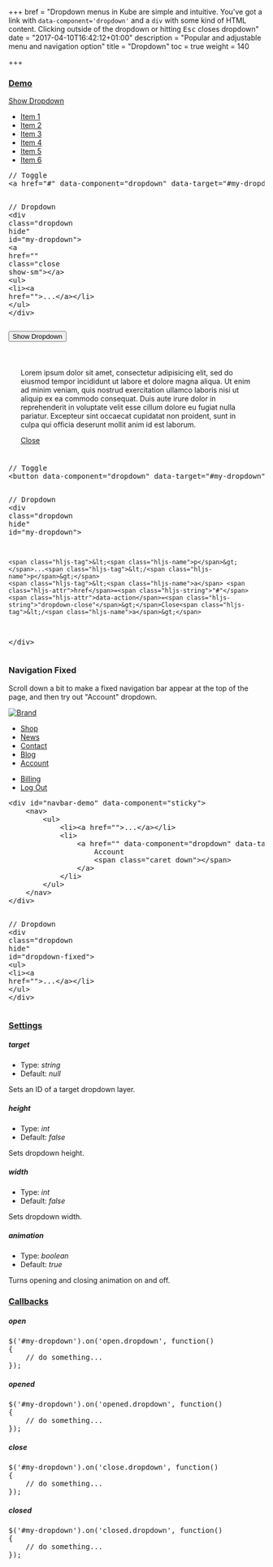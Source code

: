 +++
bref = "Dropdown menus in Kube are simple and intuitive. You've got a link with <code>data-component='dropdown'</code> and a <code>div</code> with some kind of HTML content. Clicking outside of the dropdown or hitting <kbd>Esc</kbd> closes dropdown"
date = "2017-04-10T16:42:12+01:00"
description = "Popular and adjustable menu and navigation option"
title = "Dropdown"
toc = true
weight = 140

+++
<h3 class="section-head" id="h-demo"><a href="#h-demo">Demo</a></h3>
<div class="example">
  <p><a data-component="dropdown" data-loaded="true" data-target="#dropdown1" href="#">Show Dropdown <span class="caret down"></span></a></p>
  <div class="dropdown hide" id="dropdown1">
    <a class="close show-sm" href=""></a>
    <ul>
      <li>
        <a href="">Item 1</a>
      </li>
      <li>
        <a href="">Item 2</a>
      </li>
      <li class="active">
        <a href="">Item 3</a>
      </li>
      <li>
        <a href="">Item 4</a>
      </li>
      <li>
        <a href=""><span class="label primary">Item 5</span></a>
      </li>
      <li>
        <a href=""><span class="label error">Item 6</span></a>
      </li>
    </ul>
  </div>
  <pre class="code skip">// Toggle
<span class="hljs-tag">&lt;<span class="hljs-name">a</span> <span class="hljs-attr">href</span>=<span class="hljs-string">"#"</span> <span class="hljs-attr">data-component</span>=<span class="hljs-string">"dropdown"</span> <span class="hljs-attr">data-target</span>=<span class="hljs-string">"#my-dropdown"</span>&gt;</span>Show <span class="hljs-tag">&lt;<span class="hljs-name">span</span> <span class="hljs-attr">class</span>=<span class="hljs-string">"caret down"</span>&gt;</span><span class="hljs-tag">&lt;/<span class="hljs-name">span</span>&gt;</span><span class="hljs-tag">&lt;/<span class="hljs-name">a</span>&gt;</span>

// Dropdown
<span class="hljs-tag">&lt;<span class="hljs-name">div</span> <span class="hljs-attr">class</span>=<span class="hljs-string">"dropdown hide"</span> <span class="hljs-attr">id</span>=<span class="hljs-string">"my-dropdown"</span>&gt;</span>
    <span class="hljs-tag">&lt;<span class="hljs-name">a</span> <span class="hljs-attr">href</span>=<span class="hljs-string">""</span> <span class="hljs-attr">class</span>=<span class="hljs-string">"close show-sm"</span>&gt;</span><span class="hljs-tag">&lt;/<span class="hljs-name">a</span>&gt;</span>
    <span class="hljs-tag">&lt;<span class="hljs-name">ul</span>&gt;</span>
        <span class="hljs-tag">&lt;<span class="hljs-name">li</span>&gt;</span><span class="hljs-tag">&lt;<span class="hljs-name">a</span> <span class="hljs-attr">href</span>=<span class="hljs-string">""</span>&gt;</span>...<span class="hljs-tag">&lt;/<span class="hljs-name">a</span>&gt;</span><span class="hljs-tag">&lt;/<span class="hljs-name">li</span>&gt;</span>
    <span class="hljs-tag">&lt;/<span class="hljs-name">ul</span>&gt;</span>
<span class="hljs-tag">&lt;/<span class="hljs-name">div</span>&gt;</span>
</pre>
</div>
<div class="example">
  <p><button class="button outline" data-component="dropdown" data-loaded="true" data-target="#dropdown2">Show Dropdown <span class="caret down"></span></button></p>
  <div class="dropdown hide" id="dropdown2">
    <div style="padding: 24px;">
      <p>Lorem ipsum dolor sit amet, consectetur adipisicing elit, sed do eiusmod tempor incididunt ut labore et dolore magna aliqua. Ut enim ad minim veniam, quis nostrud exercitation ullamco laboris nisi ut aliquip ex ea commodo consequat. Duis aute irure dolor in reprehenderit in voluptate velit esse cillum dolore eu fugiat nulla pariatur. Excepteur sint occaecat cupidatat non proident, sunt in culpa qui officia deserunt mollit anim id est laborum.</p><a data-action="dropdown-close" href="#">Close</a>
    </div>
  </div>
  <pre class="code skip">// Toggle
<span class="hljs-tag">&lt;<span class="hljs-name">button</span> <span class="hljs-attr">data-component</span>=<span class="hljs-string">"dropdown"</span> <span class="hljs-attr">data-target</span>=<span class="hljs-string">"#my-dropdown"</span>&gt;</span>Show Dropdown <span class="hljs-tag">&lt;<span class="hljs-name">span</span> <span class="hljs-attr">class</span>=<span class="hljs-string">"caret down"</span>&gt;</span><span class="hljs-tag">&lt;/<span class="hljs-name">span</span>&gt;</span><span class="hljs-tag">&lt;/<span class="hljs-name">button</span>&gt;</span>

// Dropdown
<span class="hljs-tag">&lt;<span class="hljs-name">div</span> <span class="hljs-attr">class</span>=<span class="hljs-string">"dropdown hide"</span> <span class="hljs-attr">id</span>=<span class="hljs-string">"my-dropdown"</span>&gt;</span>

    <span class="hljs-tag">&lt;<span class="hljs-name">p</span>&gt;</span>...<span class="hljs-tag">&lt;/<span class="hljs-name">p</span>&gt;</span>
    <span class="hljs-tag">&lt;<span class="hljs-name">a</span> <span class="hljs-attr">href</span>=<span class="hljs-string">"#"</span> <span class="hljs-attr">data-action</span>=<span class="hljs-string">"dropdown-close"</span>&gt;</span>Close<span class="hljs-tag">&lt;/<span class="hljs-name">a</span>&gt;</span>

<span class="hljs-tag">&lt;/<span class="hljs-name">div</span>&gt;</span>
</pre>
</div>
<h3 class="section-head">Navigation Fixed</h3>
<p>Scroll down a bit to make a fixed navigation bar appear at the top of the page, and then try out "Account" dropdown.</p>
<div class="example">
  <div data-component="sticky" data-loaded="true" id="navbar-demo">
    <div id="navbar-brand">
      <a href=""><img alt="Brand" src="/img/kube/brand.png"></a>
    </div>
    <nav id="navbar-main">
      <ul>
        <li>
          <a href="#">Shop</a>
        </li>
        <li>
          <a href="#">News</a>
        </li>
        <li>
          <a href="#">Contact</a>
        </li>
        <li>
          <a href="#">Blog</a>
        </li>
        <li>
          <a data-component="dropdown" data-loaded="true" data-target="#dropdown-fixed" href="">Account <span class="caret down"></span></a>
        </li>
      </ul>
    </nav>
  </div>
  <div class="dropdown hide" id="dropdown-fixed">
    <ul>
      <li>
        <a href="">Billing</a>
      </li>
      <li>
        <a href="">Log Out</a>
      </li>
    </ul>
  </div>
  <pre class="code skip"><span class="hljs-tag">&lt;<span class="hljs-name">div</span> <span class="hljs-attr">id</span>=<span class="hljs-string">"navbar-demo"</span> <span class="hljs-attr">data-component</span>=<span class="hljs-string">"sticky"</span>&gt;</span>
    <span class="hljs-tag">&lt;<span class="hljs-name">nav</span>&gt;</span>
        <span class="hljs-tag">&lt;<span class="hljs-name">ul</span>&gt;</span>
            <span class="hljs-tag">&lt;<span class="hljs-name">li</span>&gt;</span><span class="hljs-tag">&lt;<span class="hljs-name">a</span> <span class="hljs-attr">href</span>=<span class="hljs-string">""</span>&gt;</span>...<span class="hljs-tag">&lt;/<span class="hljs-name">a</span>&gt;</span><span class="hljs-tag">&lt;/<span class="hljs-name">li</span>&gt;</span>
            <span class="hljs-tag">&lt;<span class="hljs-name">li</span>&gt;</span>
                <span class="hljs-tag">&lt;<span class="hljs-name">a</span> <span class="hljs-attr">href</span>=<span class="hljs-string">""</span> <span class="hljs-attr">data-component</span>=<span class="hljs-string">"dropdown"</span> <span class="hljs-attr">data-target</span>=<span class="hljs-string">"#dropdown-fixed"</span>&gt;</span>
                    Account
                    <span class="hljs-tag">&lt;<span class="hljs-name">span</span> <span class="hljs-attr">class</span>=<span class="hljs-string">"caret down"</span>&gt;</span><span class="hljs-tag">&lt;/<span class="hljs-name">span</span>&gt;</span>
                <span class="hljs-tag">&lt;/<span class="hljs-name">a</span>&gt;</span>
            <span class="hljs-tag">&lt;/<span class="hljs-name">li</span>&gt;</span>
        <span class="hljs-tag">&lt;/<span class="hljs-name">ul</span>&gt;</span>
    <span class="hljs-tag">&lt;/<span class="hljs-name">nav</span>&gt;</span>
<span class="hljs-tag">&lt;/<span class="hljs-name">div</span>&gt;</span>

// Dropdown
<span class="hljs-tag">&lt;<span class="hljs-name">div</span> <span class="hljs-attr">class</span>=<span class="hljs-string">"dropdown hide"</span> <span class="hljs-attr">id</span>=<span class="hljs-string">"dropdown-fixed"</span>&gt;</span>
    <span class="hljs-tag">&lt;<span class="hljs-name">ul</span>&gt;</span>
        <span class="hljs-tag">&lt;<span class="hljs-name">li</span>&gt;</span><span class="hljs-tag">&lt;<span class="hljs-name">a</span> <span class="hljs-attr">href</span>=<span class="hljs-string">""</span>&gt;</span>...<span class="hljs-tag">&lt;/<span class="hljs-name">a</span>&gt;</span><span class="hljs-tag">&lt;/<span class="hljs-name">li</span>&gt;</span>
    <span class="hljs-tag">&lt;/<span class="hljs-name">ul</span>&gt;</span>
<span class="hljs-tag">&lt;/<span class="hljs-name">div</span>&gt;</span>
</pre>
</div>
<h3 class="section-head" id="h-settings"><a href="#h-settings">Settings</a></h3>
<h5>target</h5>
<ul>
  <li>Type: <var>string</var></li>
  <li>Default: <var>null</var></li>
</ul>
<p>Sets an ID of a target dropdown layer.</p>
<h5>height</h5>
<ul>
  <li>Type: <var>int</var></li>
  <li>Default: <var>false</var></li>
</ul>
<p>Sets dropdown height.</p>
<h5>width</h5>
<ul>
  <li>Type: <var>int</var></li>
  <li>Default: <var>false</var></li>
</ul>
<p>Sets dropdown width.</p>
<h5>animation</h5>
<ul>
  <li>Type: <var>boolean</var></li>
  <li>Default: <var>true</var></li>
</ul>
<p>Turns opening and closing animation on and off.</p>
<h3 class="section-head" id="h-callbacks"><a href="#h-callbacks">Callbacks</a></h3>
<h5>open</h5>
<pre class="code">$(<span class="hljs-string">'#my-dropdown'</span>).on(<span class="hljs-string">'open.dropdown'</span>, <span class="hljs-function"><span class="hljs-keyword">function</span>(<span class="hljs-params"></span>)
</span>{
    <span class="hljs-comment">// do something...</span>
});</pre>
<h5>opened</h5>
<pre class="code">$(<span class="hljs-string">'#my-dropdown'</span>).on(<span class="hljs-string">'opened.dropdown'</span>, <span class="hljs-function"><span class="hljs-keyword">function</span>(<span class="hljs-params"></span>)
</span>{
    <span class="hljs-comment">// do something...</span>
});</pre>
<h5>close</h5>
<pre class="code">$(<span class="hljs-string">'#my-dropdown'</span>).on(<span class="hljs-string">'close.dropdown'</span>, <span class="hljs-function"><span class="hljs-keyword">function</span>(<span class="hljs-params"></span>)
</span>{
    <span class="hljs-comment">// do something...</span>
});</pre>
<h5>closed</h5>
<pre class="code">$(<span class="hljs-string">'#my-dropdown'</span>).on(<span class="hljs-string">'closed.dropdown'</span>, <span class="hljs-function"><span class="hljs-keyword">function</span>(<span class="hljs-params"></span>)
</span>{
    <span class="hljs-comment">// do something...</span>
});</pre>